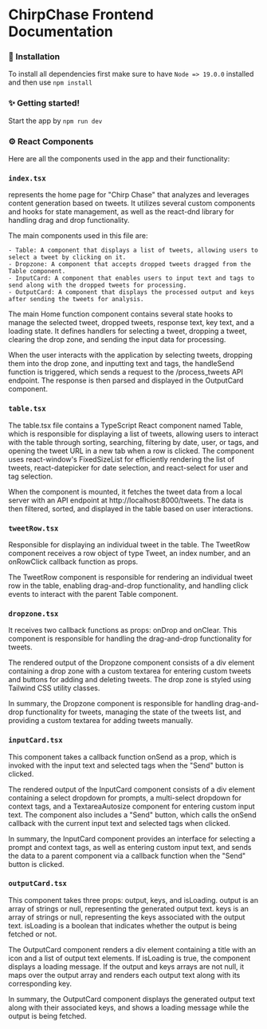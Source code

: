 # ChirpChase Frontend Documentation

### 🔧 Installation

To install all dependencies first make sure to have `Node => 19.0.0` installed and then use `npm install`

### ✨ Getting started!

Start the app by `npm run dev`

### ⚙️ **React Components**

Here are all the components used in the app and their functionality:

### `index.tsx`

represents the home page for "Chirp Chase" that analyzes and leverages content generation based on tweets. It utilizes several custom components and hooks for state management, as well as the react-dnd library for handling drag and drop functionality.

The main components used in this file are:

    - Table: A component that displays a list of tweets, allowing users to select a tweet by clicking on it.
    - Dropzone: A component that accepts dropped tweets dragged from the Table component.
    - InputCard: A component that enables users to input text and tags to send along with the dropped tweets for processing.
    - OutputCard: A component that displays the processed output and keys after sending the tweets for analysis.

The main Home function component contains several state hooks to manage the selected tweet, dropped tweets, response text, key text, and a loading state. It defines handlers for selecting a tweet, dropping a tweet, clearing the drop zone, and sending the input data for processing.

When the user interacts with the application by selecting tweets, dropping them into the drop zone, and inputting text and tags, the handleSend function is triggered, which sends a request to the /process_tweets API endpoint. The response is then parsed and displayed in the OutputCard component.

### `table.tsx`

The table.tsx file contains a TypeScript React component named Table, which is responsible for displaying a list of tweets, allowing users to interact with the table through sorting, searching, filtering by date, user, or tags, and opening the tweet URL in a new tab when a row is clicked. The component uses react-window's FixedSizeList for efficiently rendering the list of tweets, react-datepicker for date selection, and react-select for user and tag selection.

When the component is mounted, it fetches the tweet data from a local server with an API endpoint at http://localhost:8000/tweets. The data is then filtered, sorted, and displayed in the table based on user interactions.

### `tweetRow.tsx`

Responsible for displaying an individual tweet in the table. The TweetRow component receives a row object of type Tweet, an index number, and an onRowClick callback function as props.

The TweetRow component is responsible for rendering an individual tweet row in the table, enabling drag-and-drop functionality, and handling click events to interact with the parent Table component.

### `dropzone.tsx`

It receives two callback functions as props: onDrop and onClear. This component is responsible for handling the drag-and-drop functionality for tweets.

The rendered output of the Dropzone component consists of a div element containing a drop zone with a custom textarea for entering custom tweets and buttons for adding and deleting tweets. The drop zone is styled using Tailwind CSS utility classes.

In summary, the Dropzone component is responsible for handling drag-and-drop functionality for tweets, managing the state of the tweets list, and providing a custom textarea for adding tweets manually.

### `inputCard.tsx`

This component takes a callback function onSend as a prop, which is invoked with the input text and selected tags when the "Send" button is clicked.

The rendered output of the InputCard component consists of a div element containing a select dropdown for prompts, a multi-select dropdown for context tags, and a TextareaAutosize component for entering custom input text. The component also includes a "Send" button, which calls the onSend callback with the current input text and selected tags when clicked.

In summary, the InputCard component provides an interface for selecting a prompt and context tags, as well as entering custom input text, and sends the data to a parent component via a callback function when the "Send" button is clicked.

### `outputCard.tsx`

This component takes three props: output, keys, and isLoading. output is an array of strings or null, representing the generated output text. keys is an array of strings or null, representing the keys associated with the output text. isLoading is a boolean that indicates whether the output is being fetched or not.

The OutputCard component renders a div element containing a title with an icon and a list of output text elements. If isLoading is true, the component displays a loading message. If the output and keys arrays are not null, it maps over the output array and renders each output text along with its corresponding key.

In summary, the OutputCard component displays the generated output text along with their associated keys, and shows a loading message while the output is being fetched.